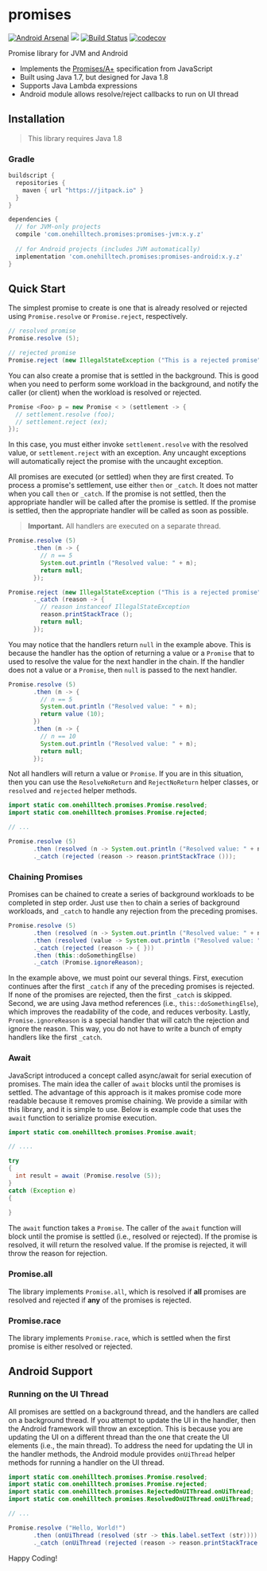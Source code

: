 promises
==========


[![Android Arsenal](https://img.shields.io/badge/Android%20Arsenal-Promises-brightgreen.svg?style=flat)](https://android-arsenal.com/details/1/6140)
[![](https://jitpack.io/v/onehilltech/promises.svg)](https://jitpack.io/#onehilltech/promises)
[![Build Status](https://travis-ci.org/onehilltech/promises.svg?branch=master)](https://travis-ci.org/onehilltech/promises)
[![codecov](https://codecov.io/gh/onehilltech/promises/branch/master/graph/badge.svg)](https://codecov.io/gh/onehilltech/promises)

Promise library for JVM and Android

* Implements the [Promises/A+](https://promisesaplus.com/) specification from JavaScript
* Built using Java 1.7, but designed for Java 1.8
* Supports Java Lambda expressions
* Android module allows resolve/reject callbacks to run on UI thread


## Installation

> This library requires Java 1.8

### Gradle

```groovy
buildscript {
  repositories {
    maven { url "https://jitpack.io" }
  }
}

dependencies {
  // for JVM-only projects
  compile 'com.onehilltech.promises:promises-jvm:x.y.z'
  
  // for Android projects (includes JVM automatically)
  implementation 'com.onehilltech.promises:promises-android:x.y.z'
}
```

## Quick Start

The simplest promise to create is one that is already resolved or rejected using
`Promise.resolve` or `Promise.reject`, respectively.

```java
// resolved promise
Promise.resolve (5);

// rejected promise
Promise.reject (new IllegalStateException ("This is a rejected promise"));
```

You can also create a promise that is settled in the background. This is good when you need to 
perform some workload in the background, and notify the caller (or client) when the workload
is resolved or rejected.

```java
Promise <Foo> p = new Promise < > (settlement -> {
  // settlement.resolve (foo);
  // settlement.reject (ex);
}); 
```

In this case, you must either invoke `settlement.resolve` with the resolved value, or
`settlement.reject` with an exception. Any uncaught exceptions will automatically reject
the promise with the uncaught exception.

All promises are executed (or settled) when they are first created. To process
a promise's settlement, use either `then` or `_catch`. It does not matter when you
call `then` or `_catch`. If the promise is not settled, then the appropriate
handler will be called after the promise is settled. If the promise is settled,
then the appropriate handler will be called as soon as possible. 

> **Important.** All handlers are executed on a separate thread.

```java
Promise.resolve (5)
       .then (n -> {
         // n == 5
         System.out.println ("Resolved value: " + n);
         return null;
       });

Promise.reject (new IllegalStateException ("This is a rejected promise"))
       ._catch (reason -> {
         // reason instanceof IllegalStateException
         reason.printStackTrace ();
         return null;
       });
```

You may notice that the handlers return `null` in the example above. This is because the
handler has the option of returning a value or a `Promise` that to used to resolve the value 
for the next handler in the chain. If the handler does not a value or a `Promise`, then 
`null` is passed to the next handler.

```java
Promise.resolve (5)
       .then (n -> {
         // n == 5
         System.out.println ("Resolved value: " + n);
         return value (10);
       })
       .then (n -> {
         // n == 10
         System.out.println ("Resolved value: " + n);
         return null;
       });
```

Not all handlers will return a value or `Promise`. If you are in this situation, then you can use
the `ResolveNoReturn` and `RejectNoReturn` helper classes, or `resolved` and `rejected` helper
methods.

```java
import static com.onehilltech.promises.Promise.resolved;
import static com.onehilltech.promises.Promise.rejected;

// ...

Promise.resolve (5)
       .then (resolved (n -> System.out.println ("Resolved value: " + n)))        // n == 5
       ._catch (rejected (reason -> reason.printStackTrace ()));
```

### Chaining Promises

Promises can be chained to create a series of background workloads to be completed in
step order. Just use `then` to chain a series of background workloads, and `_catch` to
handle any rejection from the preceding promises.

```java
Promise.resolve (5)
       .then (resolved (n -> System.out.println ("Resolved value: " + n)))          // n == 5
       .then (resolved (value -> System.out.println ("Resolved value: " + value)))  // value == null
       ._catch (rejected (reason -> { }))
       .then (this::doSomethingElse)
       ._catch (Promise.ignoreReason);
```

In the example above, we must point our several things. First, execution continues
after the first `_catch` if any of the preceding promises is rejected. If none of
the promises are rejected, then the first `_catch` is skipped. Second, we are using
Java method references (i.e., `this::doSomethingElse`), which improves the readability
of the code, and reduces verbosity. Lastly, `Promise.ignoreReason` is a special 
handler that will catch the rejection and ignore the reason. This way, you do not have
to write a bunch of empty handlers like the first `_catch`.

### Await

JavaScript introduced a concept called async/await for serial execution of promises. The
main idea the caller of `await` blocks until the promises is settled. The advantage of this
approach is it makes promise code more readable because it removes promise chaining. We
provide a similar with this library, and it is simple to use. Below is example code that
uses the `await` function to serialize promise execution.

```java
import static com.onehilltech.promises.Promise.await;

// ....

try
{
  int result = await (Promise.resolve (5));
}
catch (Exception e)
{
  
}
```

The `await` function takes a `Promise`. The caller of the `await` function will block
until the promise is settled (i.e., resolved or rejected). If the promise is resolved,
it will return the resolved value. If the promise is rejected, it will throw the reason
for rejection.

### Promise.all

The library implements `Promise.all`, which is resolved if **all** promises are resolved 
and rejected if **any** of the promises is rejected.

### Promise.race

The library implements `Promise.race`, which is settled when the first promise is either 
resolved or rejected.

## Android Support

### Running on the UI Thread

All promises are settled on a background thread, and the handlers are called on a background
thread. If you attempt to update the UI in the handler, then the Android framework will throw
an exception. This is because you are updating the UI on a different thread than the one that
create the UI elements (i.e., the main thread). To address the need for updating the UI in
the handler methods, the Android module provides `onUiThread` helper methods for running a 
handler on the UI thread.

```java
import static com.onehilltech.promises.Promise.resolved;
import static com.onehilltech.promises.Promise.rejected;
import static com.onehilltech.promises.RejectedOnUIThread.onUiThread;
import static com.onehilltech.promises.ResolvedOnUIThread.onUiThread;

// ...

Promise.resolve ("Hello, World!")
       .then (onUiThread (resolved (str -> this.label.setText (str))))
       ._catch (onUiThread (rejected (reason -> reason.printStackTrace ())));
```


Happy Coding!
